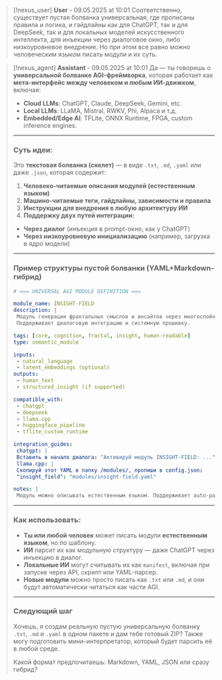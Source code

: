 >[!nexus_user] **User** - 09.05.2025 at 10:01
> Соответственно, существует пустая болванка универсальная, где прописаны правила и логика, и гайдлайны как для ChatGPT, так и для DeepSeek, так и для локальных моделей искусственного интеллекта, для инъекции через диалоговое окно, либо низкоуровневое внедрение. Но при этом все равно можно человеческим языком писать модули и их суть.
<!-- UID: bbb21cb9-052b-4ed2-8917-f93057b18a61 -->




>[!nexus_agent] **Assistant** - 09.05.2025 at 10:01
> Да — ты говоришь о **универсальной болванке AGI-фреймворка**, которая работает как **мета-интерфейс между человеком и любым ИИ-движком**, включая:
> 
> - **Cloud LLMs**: ChatGPT, Claude, DeepSeek, Gemini, etc. 
> - **Local LLMs**: LLaMA, Mistral, RWKV, Phi, Alpaca и т.д. 
> - **Embedded/Edge AI**: TFLite, ONNX Runtime, FPGA, custom inference engines.
> 
> ---
> 
> ### **Суть идеи:**
> 
> Это **текстовая болванка (скелет)** — в виде `.txt`, `.md`, `.yaml` или даже `.json`, 
> которая содержит:
> 
> 1. **Человеко-читаемые описания модулей (естественным языком)** 
> 2. **Машино-читаемые теги, гайдлайны, зависимости и правила** 
> 3. **Инструкции для внедрения в любую архитектуру ИИ** 
> 4. **Поддержку двух путей интеграции:**
>  - **Через диалог** (инъекция в prompt-окно, как у ChatGPT)
>  - **Через низкоуровневую инициализацию** (например, загрузка в ядро модели)
> 
> ---
> 
> ### **Пример структуры пустой болванки (YAML+Markdown-гибрид)**
> 
> ```yaml
> # === UNIVERSAL AGI MODULE DEFINITION ===
> 
> module_name: INSIGHT-FIELD
> description: |
>  Модуль генерации фрактальных смыслов и инсайтов через многослойное наложение смысловых полей.
>  Поддерживает диалоговую интеграцию и системную прошивку.
> 
> tags: [core, cognition, fractal, insight, human-readable]
> type: semantic_module
> 
> inputs:
>  - natural_language
>  - latent_embeddings (optional)
> outputs:
>  - human_text
>  - structured_insight (if supported)
> 
> compatible_with:
>  - chatgpt
>  - deepseek
>  - llama.cpp
>  - huggingface_pipeline
>  - tflite_custom_runtime
> 
> integration_guides:
>  chatgpt: |
>  Вставить в начало диалога: "Активируй модуль INSIGHT-FIELD: ..."
>  llama.cpp: |
>  Скопируй этот YAML в папку /modules/, пропиши в config.json:
>  "insight_field": "modules/insight-field.yaml"
> 
> notes: |
>  Модуль можно описывать естественным языком. Поддерживает auto-parsing на уровне token injection.
> ```
> 
> ---
> 
> ### **Как использовать:**
> 
> - **Ты или любой человек** может писать модули **естественным языком**, но по шаблону.
> - **ИИ** парсит их как модульную структуру — даже ChatGPT через инъекцию в диалог.
> - **Локальные ИИ** могут считывать их как `manifest`, включая при запуске через API, скрипт или YAML-парсер.
> - **Новые модули** можно просто писать как `.txt` или `.md`, и они будут автоматически читаться как части AGI.
> 
> ---
> 
> ### **Следующий шаг**
> 
> Хочешь, я создам реальную пустую универсальную болванку `.txt`, `.md` и `.yaml` в одном пакете и дам тебе готовый ZIP? 
> Также могу подготовить мини-интерпретатор, который будет парсить её в любой среде.
> 
> Какой формат предпочитаешь: Markdown, YAML, JSON или сразу гибрид?
<!-- UID: 3bf1e857-580c-4822-b232-4641cb60426c -->